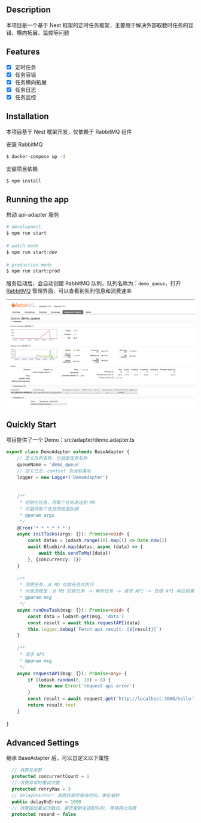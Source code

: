 ## Description
本项目是一个基于 Nest 框架的定时任务框架，主要用于解决外部取数时任务的容错、横向拓展、监控等问题

## Features
- [x] 定时任务
- [x] 任务容错
- [x] 任务横向拓展
- [x] 任务日志
- [x] 任务监控

## Installation
本项目基于 Nest 框架开发，仅依赖于 RabbitMQ 组件

安装 RabbitMQ
```bash
$ docker-compose up -d
```

安装项目依赖
```bash
$ npm install
```

## Running the app
启动 api-adapter 服务
```bash
# development
$ npm run start

# watch mode
$ npm run start:dev

# production mode
$ npm run start:prod
```
服务启动后，会自动创建 RabbitMQ 队列，队列名称为：`demo_queue`，打开 [RabbitMQ](http://localhost:15672/) 管理界面，可以查看到队列信息和消费速率

![mq_web_ui](./docs/img.png)


## Quickly Start
项目提供了一个 Demo：src/adapter/demo.adapter.ts
```typescript
export class DemoAdapter extends BaseAdapter {
    // 定义队列名称，也就是任务名称
    queueName = 'demo_queue'
    // 定义日志，context 为当前类名
    logger = new Logger('DemoAdapter')


    /**
     * 初始化任务，将每个任务发送到 MQ
     * 尽量将每个任务的粒度拆细
     * @param args
     */
    @Cron('* * * * * *')
    async initTasks(args: {}): Promise<void> {
        const datas = lodash.range(10).map(() => Date.now())
        await Bluebird.map(datas, async (data) => {
            await this.sendToMq({data})
        }, {concurrency: 1})
    }

    /**
     * 消费任务，从 MQ 拉取任务并执行
     * 大致流程是：从 MQ 拉取任务 -> 解析任务 -> 请求 API -> 处理 API 响应结果
     * @param msg
     */
    async runOneTask(msg: {}): Promise<void> {
        const data = lodash.get(msg, 'data')
        const result = await this.requestAPI(data)
        this.logger.debug(`Fetch api result: [${result}]`)
    }

    /**
     * 请求 API
     * @param msg
     */
    async requestAPI(msg: {}): Promise<any> {
        if (lodash.random(0, 10) > 8) {
            throw new Error('request api error')
        }
        const result = await request.get('http://localhost:3000/hello')
        return result.text
    }

}
```
## Advanced Settings
继承 BaseAdapter 后，可以自定义以下属性
```typescript
  // 消费并发数
  protected concurrentCount = 1
  // 消费异常时重试次数
  protected retryMax = 3
  // delayOnError: 消费异常时等待时间，单位毫秒
  public delayOnError = 1000
  // 消费超出重试次数后，是否重新发送到队列, 等待再次消费
  protected resend = false
```